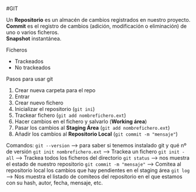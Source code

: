 #GIT

Un **Repositorio** es un almacén de cambios registrados en nuestro proyecto. 
**Commit** es el registro de cambios (adición, modificación o eliminación) de uno o varios ficheros.  
**Snapshot** instantánea.

Ficheros                
- Trackeados
- No trackeados

Pasos para usar git

1. Crear nueva carpeta para el repo
2. Entrar
3. Crear nuevo fichero
4. Inicializar el repositorio (`git ini`)
5. Trackear fichero (`git add nombrefichero.ext`)
6. Hacer cambios en el fichero y salvarlo (**Working área**)
7. Pasar los cambios al **Staging Área** (`git add nombrefichero.ext`)
8. Añadir los cambios al **Repositorio Local** (`git commit -m "mensaje"`)
 
Comandos:
`git --version` --> para saber si tenemos instalado git y qué nº de versión
`git init nombrefichero.ext` --> Trackea un fichero
`git init -all` --> Trackea todos los ficheros del directorio
`git status` --> nos muestra el estado de nuestro repositorio
`git commit -m "mensaje"` --> Comitea al repositorio local los cambios que hay pendientes en el staging área
`git log` --> Nos muestra el listado de comiteos del repositorio en el que estamos con su hash, autor, fecha, mensaje,  etc.
